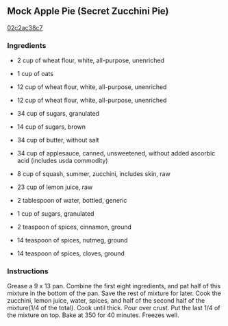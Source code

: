 ## Mock Apple Pie (Secret Zucchini Pie)

[02c2ac38c7](http://www.food.com/recipe/mock-apple-pie-secret-zucchini-pie-266441)

### Ingredients

 - 2 cup of wheat flour, white, all-purpose, unenriched

 - 1 cup of oats

 - 12 cup of wheat flour, white, all-purpose, unenriched

 - 12 cup of wheat flour, white, all-purpose, unenriched

 - 34 cup of sugars, granulated

 - 14 cup of sugars, brown

 - 34 cup of butter, without salt

 - 34 cup of applesauce, canned, unsweetened, without added ascorbic acid (includes usda commodity)

 - 8 cup of squash, summer, zucchini, includes skin, raw

 - 23 cup of lemon juice, raw

 - 2 tablespoon of water, bottled, generic

 - 1 cup of sugars, granulated

 - 2 teaspoon of spices, cinnamon, ground

 - 14 teaspoon of spices, nutmeg, ground

 - 14 teaspoon of spices, cloves, ground

### Instructions

Grease a 9 x 13 pan. Combine the first eight ingredients, and pat half of this mixture in the bottom of the pan. Save the rest of mixture for later. Cook the zucchini, lemon juice, water, spices, and half of the second half of the mixture(1/4 of the total). Cook until thick. Pour over crust. Put the last 1/4 of the mixture on top. Bake at 350 for 40 minutes. Freezes well.
